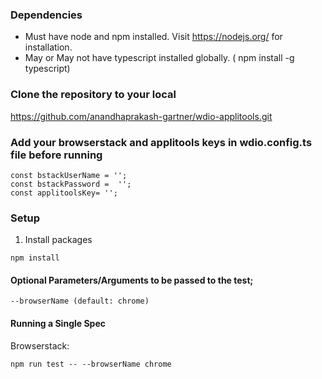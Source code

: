 ### Dependencies
- Must have node and npm installed. Visit https://nodejs.org/ for installation.
- May or May not have typescript installed globally. ( npm install -g typescript)


### Clone the repository to your local

https://github.com/anandhaprakash-gartner/wdio-applitools.git

### Add your browserstack and applitools keys in wdio.config.ts file before running

```
const bstackUserName = '';
const bstackPassword =  '';
const applitoolsKey= '';

```

### Setup

1. Install packages 
```
npm install
```

#### Optional Parameters/Arguments to be passed to the test;  

`--browserName (default: chrome)`
 
#### Running a Single Spec 

Browserstack: 
```
npm run test -- --browserName chrome
```
